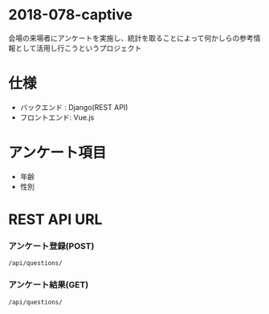 # 2018-078-captive
会場の来場者にアンケートを実施し、統計を取ることによって何かしらの参考情報として活用し行こうというプロジェクト

# 仕様
- バックエンド  : Django(REST API)
- フロントエンド: Vue.js

# アンケート項目
- 年齢
- 性別


# REST API URL

### アンケート登録(POST)

```
/api/questions/
```

### アンケート結果(GET)

```
/api/questions/
```
